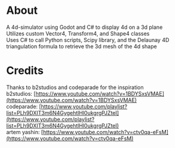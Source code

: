 # About
A 4d-simulator using Godot and C# to display 4d on a 3d plane <br/>
Utilizes custom Vector4, Transform4, and Shape4 classes <br/>
Uses C# to call Python scripts, Scipy library, and the Delaunay 4D triangulation formula to retrieve the 3d mesh of the 4d shape <br/>

# Credits
Thanks to b2studios and codeparade for the inspiration <br/>
b2studios: [https://www.youtube.com/watch?v=1BDYSxsVMAE](https://www.youtube.com/watch?v=1BDYSxsVMAE) <br/>
codeparade: [https://www.youtube.com/playlist?list=PLh9DXIT3m6N4GygehtlHl0ukgrgPJZteI](https://www.youtube.com/playlist?list=PLh9DXIT3m6N4GygehtlHl0ukgrgPJZteI) <br/>
artem yashin: [https://www.youtube.com/watch?v=ctv0qa-eFsM](https://www.youtube.com/watch?v=ctv0qa-eFsM) <br/>
